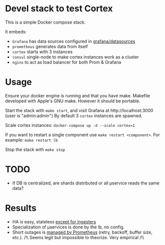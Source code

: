 # Devel stack to test Cortex
This is a simple Docker compose stack.

It embeds:
- `Grafana` has data sources configured in [grafana/datasources](grafana/datasources)
- `prometheus` generates data from itself
- `cortex` starts with 3 instances
- `consul` single-node to make cortex instances work as a cluster
- `nginx` to act as load balancer for both Prom & Grafana

# Usage
Ensure your docker engine is running and that you have make.
Makefile developed with Apple's GNU make. However it should be portable.

Start the stack with `make start`, and visit Grafana at http://localhost:3000 (user is "admin:admin")
By default 3 `cortex` instances are spawned.

Scale cortex instances: `docker-compose up -d --scale cortex=1`

If you want to restart a single component use `make restart <component>`.
For example: `make restart lb`

Stop the stack with `make stop`

# TODO
- If DB is centralized, are shards distributed or all µservice reads the same data?

# Results
- HA is easy, stateless [except for ingesters](https://github.com/cortexproject/cortex/blob/master/docs/architecture.md)
- Specialization of µservices is done by the lb, no config.
- Short outages is [managed by Prometheus](https://prometheus.io/docs/prometheus/latest/configuration/configuration/#remote_write) (retry, backoff, buffer size, etc.). /!\ Seems legit but impossible to theorize. Very empirical /!\
